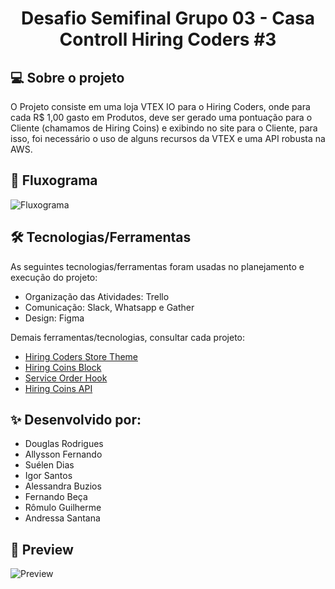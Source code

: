 <h1 align="center">
    Desafio Semifinal Grupo 03 - Casa Controll Hiring Coders #3
</h1>

## 💻 Sobre o projeto

O Projeto consiste em uma loja VTEX IO para o Hiring Coders, onde para cada R$ 1,00 gasto em Produtos, deve ser gerado uma pontuação para o Cliente (chamamos de Hiring Coins) e exibindo no site para o Cliente, para isso, foi necessário o uso de alguns recursos da VTEX e uma API robusta na AWS.

## 🚀 Fluxograma

<img alt="Fluxograma" title="#Fluxograma" src="https://raw.githubusercontent.com/hccontroll/hiring-coders-store-theme/master/imagens/projeto/fluxograma.png" />

## 🛠 Tecnologias/Ferramentas

As seguintes tecnologias/ferramentas foram usadas no planejamento e execução do projeto:

- Organização das Atividades: Trello
- Comunicação: Slack, Whatsapp e Gather
- Design: Figma

Demais ferramentas/tecnologias, consultar cada projeto:

- [Hiring Coders Store Theme](https://github.com/hccontroll/hiring-coders-store-theme)
- [Hiring Coins Block](https://github.com/hccontroll/hiring-coins-block)
- [Service Order Hook](https://github.com/hccontroll/service-hiring-coins)
- [Hiring Coins API](https://github.com/hccontroll/hiring-coins-api)

## ✨ Desenvolvido por:

- Douglas Rodrigues
- Allysson Fernando
- Suélen Dias
- Igor Santos
- Alessandra Buzios
- Fernando Beça
- Rômulo Guilherme
- Andressa Santana

## 🚀 Preview

<img alt="Preview" title="#Preview" src="https://raw.githubusercontent.com/hccontroll/hiring-coders-store-theme/master/imagens/projeto/site_desktop.png" />
